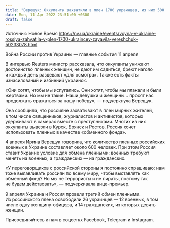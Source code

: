 ```yaml
---
title: "Верещук: Оккупанты захватили в плен 1700 украинцев, из них 500 — женщины"
date: Mon, 11 Apr 2022 23:51:00 +0300
draft: false
---
```

Источник: Новое Время https://nv.ua/ukraine/events/voyna-v-ukraine-rossiya-zahvatila-v-plen-1700-ukraincev-zayavila-vereshchuk-50233078.html


Война России против Украины — главные события 11 апреля

 В интервью Reuters министр рассказала, что оккупанты унижают достоинство пленных женщин, не дают им садиться, бреют наголо и каждый день раздевают «для осмотра». Также есть факты изнасилований и избиений украинок.

«Они хотят, чтобы мы испугались. Они хотят, чтобы мы плакали и были жертвами. Но мы не такие. Наши девушки и женщины… просят нас продолжать сражаться за нашу победу», — подчеркнула Верещук.

Она сообщила, что россияне захватывают в плен мирных жителей, в том числе священников, журналистов и активистов, которых удерживают в камерах вместе с преступниками. Многих из них оккупанты вывезли в Курск, Брянск и Ростов. Россия хочет использовать пленных в качестве «обменного фонда».

4 апреля Ирина Верещук говорила, что количество пленных российских военных в Украине составляет около 600 человек. При этом Россия ставит Украине условие для обмена пленными: военных требуют менять на военных, а гражданских — на гражданских.

«У переговорщиков с российской стороны я постоянно спрашиваю: нам тоже вылавливать россиян по всему миру, чтобы выставлять как обменный фонд? Но мы не террористы и не пираты, поэтому так не будем действовать», — подчеркивала вице-премьер.

9 апреля Украина и Россия провели третий обмен пленными. Из российского плена освободили 26 украинцев — 12 военных, в том числе одну женщину-офицера, и 14 гражданских, из которых девять женщин.

Присоединяйтесь к нам в соцсетях Facebook, Telegram и Instagram.
